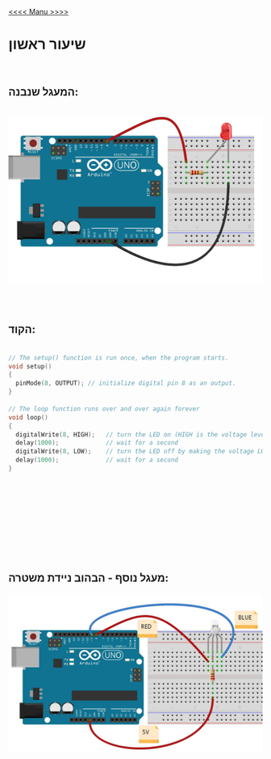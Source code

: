 [<<<< Manu >>>>](../README.md)

# שיעור ראשון
&nbsp;&nbsp;
## המעגל שנבנה:
&nbsp;
![Picture 1](data/image001.jpg)

<br><br>

## הקוד: 


```cpp

// The setup() function is run once, when the program starts.
void setup()
{
  pinMode(8, OUTPUT); // initialize digital pin 8 as an output.
}

// The loop function runs over and over again forever
void loop()
{
  digitalWrite(8, HIGH);   // turn the LED on (HIGH is the voltage level)
  delay(1000);             // wait for a second
  digitalWrite(8, LOW);    // turn the LED off by making the voltage LOW
  delay(1000);             // wait for a second
}
```

<br><br><br>
<br><br><br>
<br><br><br>


## מעגל נוסף - הבהוב ניידת משטרה:


![Picture 3](data/image002.jpg)
